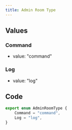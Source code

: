 ```yaml
---
title: Admin Room Type
---
```


## Values

### Command

-   value: "command"

### Log

-   value: "log"

## Code

```ts
export enum AdminRoomType {
    Command = "command",
    Log = "log",
}
```
